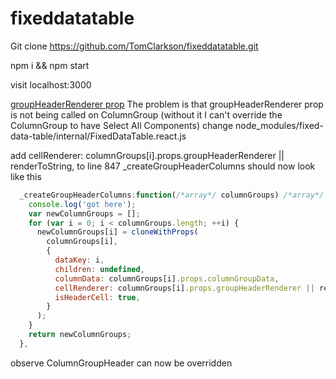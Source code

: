 # fixeddatatable

Git clone https://github.com/TomClarkson/fixeddatatable.git

npm i && npm start

visit localhost:3000

[groupHeaderRenderer prop](https://facebook.github.io/fixed-data-table/api-columngroup.html#-groupheaderrenderer-)
The problem is that groupHeaderRenderer prop is not being called on ColumnGroup (without it I can't override the ColumnGroup to have Select All Components) 
change node_modules/fixed-data-table/internal/FixedDataTable.react.js

add cellRenderer: columnGroups[i].props.groupHeaderRenderer || renderToString, to line 847
_createGroupHeaderColumns should now look like this
```javascript
  _createGroupHeaderColumns:function(/*array*/ columnGroups) /*array*/  {
    console.log('got here');
    var newColumnGroups = [];
    for (var i = 0; i < columnGroups.length; ++i) {
      newColumnGroups[i] = cloneWithProps(
        columnGroups[i],
        {
          dataKey: i,
          children: undefined,
          columnData: columnGroups[i].props.columnGroupData,
          cellRenderer: columnGroups[i].props.groupHeaderRenderer || renderToString,
          isHeaderCell: true,
        }
      );
    }
    return newColumnGroups;
  },
  ```
observe ColumnGroupHeader can now be overridden


